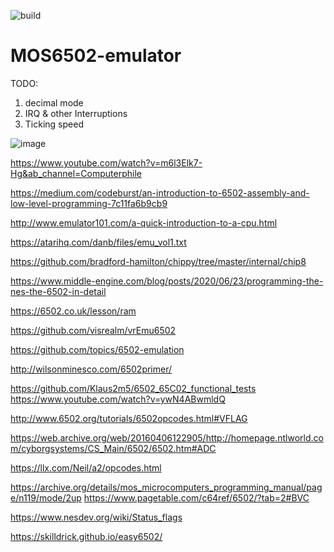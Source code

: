 ![build](https://github.com/slawomirbiernacki/mos6502-emulator/actions/workflows/go.yml/badge.svg)


# MOS6502-emulator



TODO:

1. decimal mode
2. IRQ & other Interruptions
3. Ticking speed

![image](https://user-images.githubusercontent.com/10660820/213313997-6248858e-d8eb-4333-a951-ff458ad537dd.png)

https://www.youtube.com/watch?v=m6l3Elk7-Hg&ab_channel=Computerphile

https://medium.com/codeburst/an-introduction-to-6502-assembly-and-low-level-programming-7c11fa6b9cb9

http://www.emulator101.com/a-quick-introduction-to-a-cpu.html

https://atarihq.com/danb/files/emu_vol1.txt

https://github.com/bradford-hamilton/chippy/tree/master/internal/chip8


https://www.middle-engine.com/blog/posts/2020/06/23/programming-the-nes-the-6502-in-detail

https://6502.co.uk/lesson/ram


https://github.com/visrealm/vrEmu6502

https://github.com/topics/6502-emulation


http://wilsonminesco.com/6502primer/

https://github.com/Klaus2m5/6502_65C02_functional_tests
https://www.youtube.com/watch?v=ywN4ABwmldQ


http://www.6502.org/tutorials/6502opcodes.html#VFLAG

https://web.archive.org/web/20160406122905/http://homepage.ntlworld.com/cyborgsystems/CS_Main/6502/6502.htm#ADC


https://llx.com/Neil/a2/opcodes.html

https://archive.org/details/mos_microcomputers_programming_manual/page/n119/mode/2up
https://www.pagetable.com/c64ref/6502/?tab=2#BVC

https://www.nesdev.org/wiki/Status_flags

https://skilldrick.github.io/easy6502/
